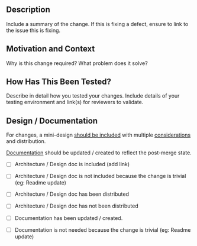 ## Description
Include a summary of the change. If this is fixing a defect, ensure to link to the issue this is fixing. 

## Motivation and Context
Why is this change required? What problem does it solve?

## How Has This Been Tested?
Describe in detail how you tested your changes. Include details of your testing environment and link(s) for reviewers to validate.

## Design / Documentation

For changes, a mini-design [should be included] with multiple [considerations] and distribution.

[Documentation] should be updated / created to reflect the post-merge state.

 - [ ] Architecture / Design doc is included (add link)
 - [ ] Architecture / Design doc is not included because the change is trivial (eg: Readme update)

 - [ ] Architecture / Design doc has been distributed
 - [ ] Architecture / Design doc has not been distributed

 - [ ] Documentation has been updated / created.
 - [ ] Documentation is not needed because the change is trivial (eg: Readme
   update)

[should be included]: https://docs.google.com/document/d/1l-qMt55yYzql9DlwqyPHftUb120f-xNRyK3Rspird2w/edit#heading=h.2g0bwllttzin
[considerations]:
https://docs.google.com/document/d/1T2dpSocnrU-m_judcsBFaHtpJlJeJy3HKuGbZM8VjKk/edit#heading=h.qxdquqe4r6rj
[Documentation]: https://drive.google.com/drive/folders/1E9KK9s56jGvGso43HkPGcft-GgfM9OML?usp=sharing
